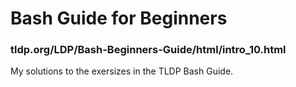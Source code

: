 # Bash Guide for Beginners
### tldp.org/LDP/Bash-Beginners-Guide/html/intro_10.html

My solutions to the exersizes in the TLDP Bash Guide.
